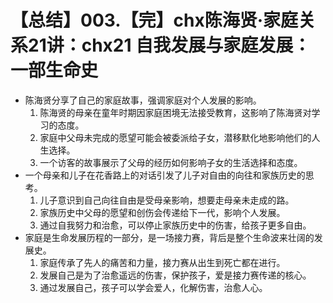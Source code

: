 # 【总结】003.【完】chx陈海贤·家庭关系21讲：chx21 自我发展与家庭发展：一部生命史

-   陈海贤分享了自己的家庭故事，强调家庭对个人发展的影响。
    1.  陈海贤的母亲在童年时期因家庭困境无法接受教育，这影响了陈海贤对学习的态度。
    2.  家庭中父母未完成的愿望可能会被委派给子女，潜移默化地影响他们的人生选择。
    3.  一个访客的故事展示了父母的经历如何影响子女的生活选择和态度。
-   一个母亲和儿子在花香路上的对话引发了儿子对自由的向往和家族历史的思考。
    1.  儿子意识到自己向往自由是受母亲影响，想要走母亲未走成的路。
    2.  家族历史中父母的愿望和创伤会传递给下一代，影响个人发展。
    3.  通过自我努力和治愈，可以停止家族历史中的伤害，给孩子更多自由。
-   家庭是生命发展历程的一部分，是一场接力赛，背后是整个生命波来壮阔的发展史。
    1.  家庭传承了先人的痛苦和力量，接力赛从出生到死亡都在进行。
    2.  发展自己是为了治愈遥远的伤害，保护孩子，爱是接力赛传递的核心。
    3.  通过发展自己，孩子可以学会爱人，化解伤害，治愈人心。